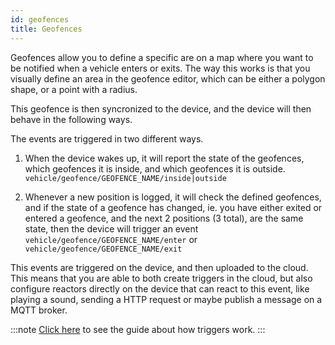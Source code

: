 ```yaml
---
id: geofences
title: Geofences
---
```


Geofences allow you to define a specific are on a map where you want to be notified when a vehicle enters or exits. The way this works is that you visually define an area in the geofence editor, which can be either a polygon shape, or a point with a radius.

This geofence is then syncronized to the device, and the device will then behave in the following ways.

The events are triggered in two different ways.

1. When the device wakes up, it will report the state of the geofences, which geofences it is inside, and which geofences it is outside.
    `vehicle/geofence/GEOFENCE_NAME/inside|outside`


2. Whenever a new position is logged, it will check the defined geofences, and if the state of a geofence has changed, ie. you have either exited or entered a geofence, and the next 2 positions (3 total), are the same state, then the device will trigger an event `vehicle/geofence/GEOFENCE_NAME/enter` or `vehicle/geofence/GEOFENCE_NAME/exit`

This events are triggered on the device, and then uploaded to the cloud.
This means that you are able to both create triggers in the cloud, but also configure reactors directly on the device that can react to this event, like playing a sound, sending a HTTP request or maybe publish a message on a MQTT broker.

:::note
[Click here](/cloud/device_management/triggers/a_guide_to_triggers.md) to see the guide about how triggers work. 
:::
